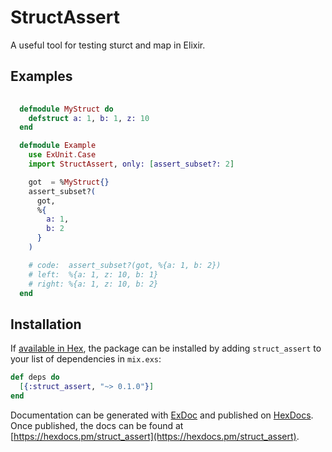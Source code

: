 # StructAssert

A useful tool for testing sturct and map in Elixir.

## Examples

```elixir
  
  defmodule MyStruct do
    defstruct a: 1, b: 1, z: 10
  end

  defmodule Example
    use ExUnit.Case
    import StructAssert, only: [assert_subset?: 2]

    got  = %MyStruct{}
    assert_subset?(
      got,
      %{
        a: 1,
        b: 2
      }
    )

    # code:  assert_subset?(got, %{a: 1, b: 2})
    # left:  %{a: 1, z: 10, b: 1}
    # right: %{a: 1, z: 10, b: 2}
  end
```

## Installation

If [available in Hex](https://hex.pm/docs/publish), the package can be installed
by adding `struct_assert` to your list of dependencies in `mix.exs`:

```elixir
def deps do
  [{:struct_assert, "~> 0.1.0"}]
end
```

Documentation can be generated with [ExDoc](https://github.com/elixir-lang/ex_doc)
and published on [HexDocs](https://hexdocs.pm). Once published, the docs can
be found at [https://hexdocs.pm/struct_assert](https://hexdocs.pm/struct_assert).

